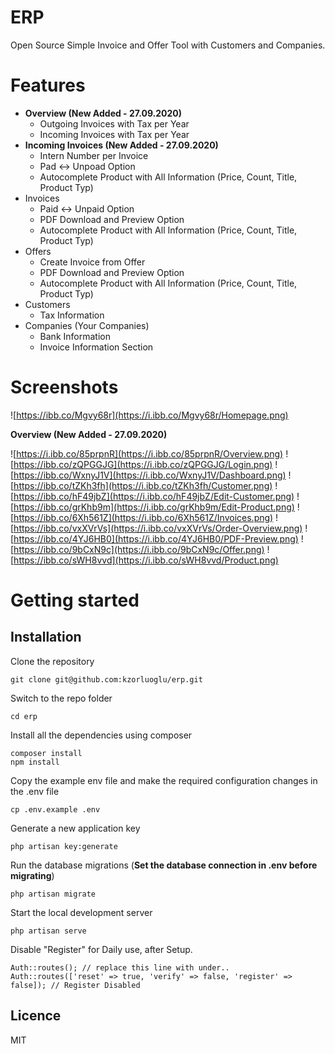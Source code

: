 # ERP
Open Source Simple Invoice and Offer Tool with Customers and Companies.

# Features
 - **Overview (New Added - 27.09.2020)**
   - Outgoing Invoices with Tax per Year
   - Incoming Invoices with Tax per Year
 - **Incoming Invoices (New Added - 27.09.2020)**
   - Intern Number per Invoice
   - Pad <-> Unpoad Option
   - Autocomplete Product with All Information (Price, Count, Title, Product Typ)
 - Invoices
   - Paid <-> Unpaid Option
   - PDF Download and Preview Option
   - Autocomplete Product with All Information (Price, Count, Title, Product Typ)
 - Offers
   - Create Invoice from Offer
   - PDF Download and Preview Option
   - Autocomplete Product with All Information (Price, Count, Title, Product Typ)
 - Customers
   - Tax Information
 - Companies (Your Companies)
   - Bank Information
   - Invoice Information Section

# Screenshots
![https://ibb.co/Mgvy68r](https://i.ibb.co/Mgvy68r/Homepage.png)

**Overview (New Added - 27.09.2020)**

![https://i.ibb.co/85prpnR](https://i.ibb.co/85prpnR/Overview.png)
![https://ibb.co/zQPGGJG](https://i.ibb.co/zQPGGJG/Login.png)
![https://ibb.co/WxnyJ1V](https://i.ibb.co/WxnyJ1V/Dashboard.png)
![https://ibb.co/tZKh3fh](https://i.ibb.co/tZKh3fh/Customer.png)
![https://ibb.co/hF49jbZ](https://i.ibb.co/hF49jbZ/Edit-Customer.png)
![https://ibb.co/grKhb9m](https://i.ibb.co/grKhb9m/Edit-Product.png)
![https://ibb.co/6Xh561Z](https://i.ibb.co/6Xh561Z/Invoices.png)
![https://ibb.co/vxXVrVs](https://i.ibb.co/vxXVrVs/Order-Overview.png)
![https://ibb.co/4YJ6HB0](https://i.ibb.co/4YJ6HB0/PDF-Preview.png)
![https://ibb.co/9bCxN9c](https://i.ibb.co/9bCxN9c/Offer.png)
![https://ibb.co/sWH8vvd](https://i.ibb.co/sWH8vvd/Product.png)

# Getting started

## Installation
Clone the repository

    git clone git@github.com:kzorluoglu/erp.git

Switch to the repo folder

    cd erp

Install all the dependencies using composer

    composer install
    npm install

Copy the example env file and make the required configuration changes in the .env file

    cp .env.example .env

Generate a new application key

    php artisan key:generate

Run the database migrations (**Set the database connection in .env before migrating**)

    php artisan migrate

Start the local development server

    php artisan serve

Disable "Register" for Daily use, after Setup.

    Auth::routes(); // replace this line with under..
    Auth::routes(['reset' => true, 'verify' => false, 'register' => false]); // Register Disabled
    
## Licence

MIT
